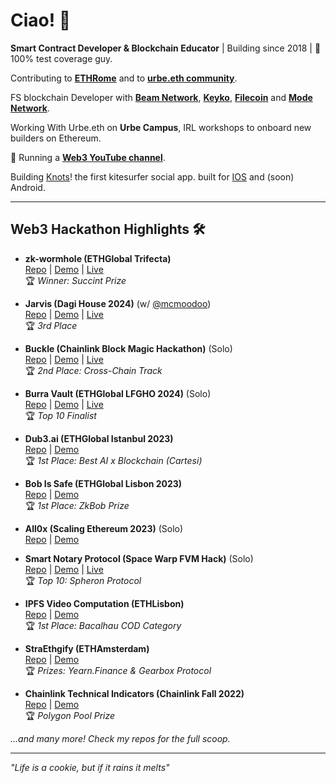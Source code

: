 # Ciao! 👋

**Smart Contract Developer & Blockchain Educator** | Building since 2018 | 🤟 100% test coverage guy.

Contributing to [**ETHRome**](https://ethrome.org/) and to [**urbe.eth community**](https://twitter.com/urbeEth).  

FS blockchain Developer with [**Beam Network**](https://onbeam.com/), [**Keyko**](https://keyko.io/), [**Filecoin**](https://docs.filecoin.io/basics/how-storage-works/filecoin-plus) and [**Mode Network**](https://www.mode.network/).  

Working With Urbe.eth on **Urbe Campus**, IRL workshops to onboard new builders on Ethereum.

🎥 Running a [**Web3 YouTube channel**](https://www.youtube.com/@fabriziogianni7).

Building [Knots](https://www.knots.surf/)! the first kitesurfer social app. built for [IOS](https://apps.apple.com/it/app/knots/id6748521931) and (soon) Android.

---

## Web3 Hackathon Highlights 🛠️

- **zk-wormhole (ETHGlobal Trifecta)**  
  [Repo](https://github.com/builders-garden/zk-wormhole-monorepo/tree/main) | [Demo](https://ethglobal.com/showcase/zk-wormhole-7d6c3) | [Live](https://zk-wormhole-monorepo-git-main-buildersgarden.vercel.app/)  
  🏆 *Winner: Succint Prize*  

- **Jarvis (Dagi House 2024)** (w/ [@mcmoodoo](https://github.com/mcmoodoo))  
  [Repo](https://github.com/fabriziogianni7/Jarvis) | [Demo](https://www.youtube.com/watch?v=2keF5hi94xU) | [Live](https://jarvis-orpin-one.vercel.app/)  
  🏆 *3rd Place*  

- **Buckle (Chainlink Block Magic Hackathon)** (Solo)  
  [Repo](https://github.com/fabriziogianni7/buckle-app) | [Demo](https://www.youtube.com/watch?v=re0vhNG-GqE) | [Live](https://buckle-app.vercel.app/)  
  🏆 *2nd Place: Cross-Chain Track*  

- **Burra Vault (ETHGlobal LFGHO 2024)** (Solo)  
  [Repo](https://github.com/fabriziogianni7/Burra-Vault-LFGHO/tree/main) | [Demo](https://www.youtube.com/watch?v=tEKQqmg4-w8&t=1253s) | [Live](https://burra-vault-lfgho-434a41.spheron.app/)  
  🏆 *Top 10 Finalist*  

- **Dub3.ai (ETHGlobal Istanbul 2023)**  
  [Repo](https://github.com/fabriziogianni7/dub3) | [Demo](https://ethglobal.com/showcase/dub3-ai-h1riu)  
  🏆 *1st Place: Best AI x Blockchain (Cartesi)*  

- **Bob Is Safe (ETHGlobal Lisbon 2023)**  
  [Repo](https://github.com/fabriziogianni7/bob-is-safe) | [Demo](https://youtu.be/jQ2h1h95F5Q)  
  🏆 *1st Place: ZkBob Prize*  

- **All0x (Scaling Ethereum 2023)** (Solo)  
  [Repo](https://github.com/fabriziogianni7/All0x) | [Demo](https://youtu.be/pmzGyZu6NV8)  

- **Smart Notary Protocol (Space Warp FVM Hack)** (Solo)  
  [Repo](https://github.com/fabriziogianni7/Smart-Notary-Protocol) | [Demo](https://youtu.be/CYYsoPYDCes) | [Live](https://smart-notary-protocol.com/)  
  🏆 *Top 10: Spheron Protocol*  

- **IPFS Video Computation (ETHLisbon)**  
  [Repo](https://github.com/rickkdev/ipfs-video-computation-bacalhau) | [Demo](https://youtu.be/mluxGr8h2ic)  
  🏆 *1st Place: Bacalhau COD Category*  

- **StraEthgify (ETHAmsterdam)**  
  [Repo](https://github.com/fabriziogianni7/straEthgify) | [Demo](https://youtu.be/1xtfiZXh43c)  
  🏆 *Prizes: Yearn.Finance & Gearbox Protocol*  

- **Chainlink Technical Indicators (Chainlink Fall 2022)**  
  [Repo](https://github.com/ialberquilla/chainlink-technical-indicators) | [Demo](https://youtu.be/VAmiDG67CY8)  
  🏆 *Polygon Pool Prize*  

*...and many more! Check my repos for the full scoop.*

---

*"Life is a cookie, but if it rains it melts"*  
